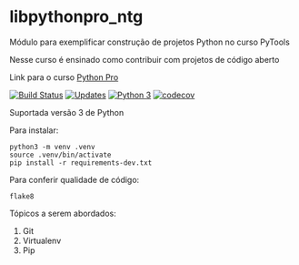 # libpythonpro_ntg
Módulo para exemplificar construção de projetos Python no curso PyTools

Nesse curso é ensinado como contribuir com projetos de código aberto

Link para o curso [Python Pro](https://www.python.pro.br/)

[![Build Status](https://travis-ci.org/niltonpimentel02/libpythonpro-ntg.svg?branch=master)](https://travis-ci.org/niltonpimentel02/libpythonpro-ntg)
[![Updates](https://pyup.io/repos/github/niltonpimentel02/libpythonpro-ntg/shield.svg)](https://pyup.io/repos/github/niltonpimentel02/libpythonpro-ntg/)
[![Python 3](https://pyup.io/repos/github/niltonpimentel02/libpythonpro-ntg/python-3-shield.svg)](https://pyup.io/repos/github/niltonpimentel02/libpythonpro-ntg/)
[![codecov](https://codecov.io/gh/niltonpimentel02/libpythonpro-ntg/branch/master/graph/badge.svg)](https://codecov.io/gh/niltonpimentel02/libpythonpro-ntg)

Suportada versão 3 de Python

Para instalar:

```console
python3 -m venv .venv
source .venv/bin/activate
pip install -r requirements-dev.txt
```

Para conferir qualidade de código:

```console
flake8
```

Tópicos a serem abordados:
 1. Git
 2. Virtualenv
 3. Pip
